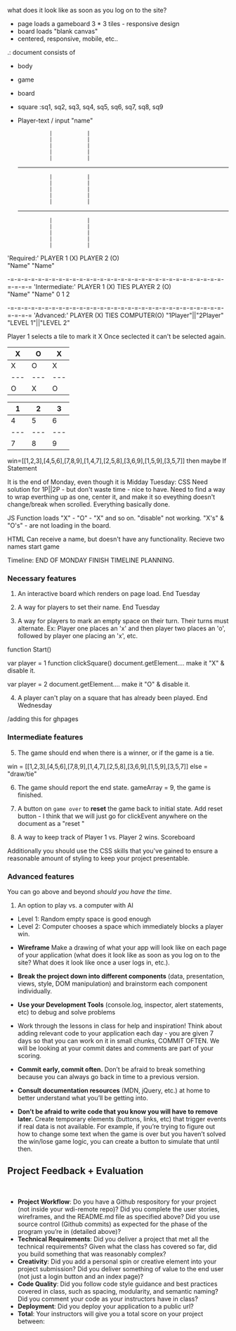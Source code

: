
what does it look like as soon as you log on to the site?

+ page loads a gameboard 3 * 3 tiles - responsive design
+ board loads "blank canvas"
+ centered, responsive, mobile, etc..

.: document consists of 
- body 
- game
- board
- square
	:sq1, sq2, sq3, sq4, sq5, sq6, sq7, sq8, sq9
- Player-text / input "name"

				|			|			
				|			|			
				|			|			
				|			|			
				|			|			
	-------------------------------------
				|			|						
				|			|			
				|			|			
				|			|			
				|			|			
	-------------------------------------
				|			|			
				|			|			
				|			|			
				|			|			
				|			|			
'Required:'
	PLAYER 1 (X)		 	 PLAYER 2 (O)    
	  "Name"				    "Name"

-=-=-=-=-=-=-=-=-=-=-=-=-=-=-=-=-=-=-=-=-=-=-=-=-=-=-=-=-=-=-=-=-=-=-=
'Intermediate:'
	PLAYER 1 (X)	TIES 	 PLAYER 2 (O)    
	  "Name"				    "Name"
		0			 1			2


-=-=-=-=-=-=-=-=-=-=-=-=-=-=-=-=-=-=-=-=-=-=-=-=-=-=-=-=-=-=-=-=-=-=-=
'Advanced:'
	PLAYER (X)		TIES 	 COMPUTER(O)	"1Player"||"2Player" 
										    "LEVEL 1"||"LEVEL 2"


Player 1 selects a tile to mark it X
Once seclected it can't be selected again.

		
				
  X	| O	| X				
 ---|---|---		
  X	| O	| X			
 ---|---|---		
  O	| X	| O			
		

  1	| 2	| 3				
 ---|---|---		
  4	| 5	| 6			
 ---|---|---		
  7	| 8	| 9	

win=[[1,2,3],[4,5,6],[7,8,9],[1,4,7],[2,5,8],[3,6,9],[1,5,9],[3,5,7]]
then maybe If Statement


It is the end of Monday, even though it is Midday Tuesday:
CSS
Need solution for 1P||2P - but don't waste time - nice to have.
Need to find a way to wrap everthing up as one, center it, and
make it so eveything doesn't change/break when scrolled.
Everything basically done.

JS
Function loads "X" - "O" - "X" and so on.
"disable" not working.
"X's" & "O's" - are not loading in the board.

HTML
Can receive a name, but doesn't have any functionality.
Recieve two names start game


Timeline:
END OF MONDAY FINISH TIMELINE PLANNING.

### Necessary features
1. An interactive board which renders on page load. 
End Tuesday

2. A way for players to set their name. 
End Tuesday

3. A way for players to mark an empty space on their turn. Their turns must alternate. Ex: Player one places an 'x' and then player two places an 'o', followed by player one placing an 'x', etc.


function Start()

var player = 1 
function clickSquare()
	document.getElement.... make it "X" & disable it.

var player = 2
	document.getElement.... make it "O" & disable it.


4. A player can't play on a square that has already been played.
End Wednesday

/adding this for ghpages

### Intermediate features

5. The game should end when there is a winner, or if the game is a tie.

win = [[1,2,3],[4,5,6],[7,8,9],[1,4,7],[2,5,8],[3,6,9],[1,5,9],[3,5,7]]
else = "draw/tie"

6. The game should report the end state.
gameArray = 9, the game is finished.

7. A button on `game over` to **reset** the game back to initial state.
Add reset button - I think that we will just go for clickEvent anywhere on the document as a "reset
"
8. A way to keep track of Player 1 vs. Player 2 wins.
Scoreboard


Additionally you should use the CSS skills that you've gained to ensure a reasonable amount of styling to keep your project presentable.

###  Advanced features

You can go above and beyond *should you have the time*.  

1. An option to play vs. a computer with AI
  - Level 1: Random empty space is good enough
  - Level 2: Computer chooses a space which immediately blocks a player win.

  * **Wireframe** Make a drawing of what your app will look like on each page of your application (what does it look like as soon as you log on to the site? What does it look like once a user logs in, etc.).

* **Break the project down into different components** (data, presentation, views, style, DOM manipulation) and brainstorm each component individually. 

* **Use your Development Tools** (console.log, inspector, alert statements, etc) to debug and solve problems

* Work through the lessons in class for help and inspiration! Think about adding relevant code to your application each day - you are given 7 days so that you can work on it in small chunks, COMMIT OFTEN. We will be looking at your commit dates and comments are part of your scoring.

* **Commit early, commit often.** Don’t be afraid to break something because you can always go back in time to a previous version.

* **Consult documentation resources** (MDN, jQuery, etc.) at home to better understand what you’ll be getting into.

* **Don’t be afraid to write code that you know you will have to remove later.** Create temporary elements (buttons, links, etc) that trigger events if real data is not available. For example, if you’re trying to figure out how to change some text when the game is over but you haven’t solved the win/lose game logic, you can create a button to simulate that until then.

## Project Feedback + Evaluation
​
* __Project Workflow__: Do you have a Github respository for your project (not inside your wdi-remote repo)? Did you complete the user stories, wireframes, and the README.md file as specified above? Did you use source control (Github commits) as expected for the phase of the program you’re in (detailed above)?
​
* __Technical Requirements__: Did you deliver a project that met all the technical requirements? Given what the class has covered so far, did you build something that was reasonably complex?
​
* __Creativity__: Did you add a personal spin or creative element into your project submission? Did you deliver something of value to the end user (not just a login button and an index page)?
​
* __Code Quality__: Did you follow code style guidance and best practices covered in class, such as spacing, modularity, and semantic naming? Did you comment your code as your instructors have in class?
​
* __Deployment__: Did you deploy your application to a public url?
​
* __Total__: Your instructors will give you a total score on your project between:

